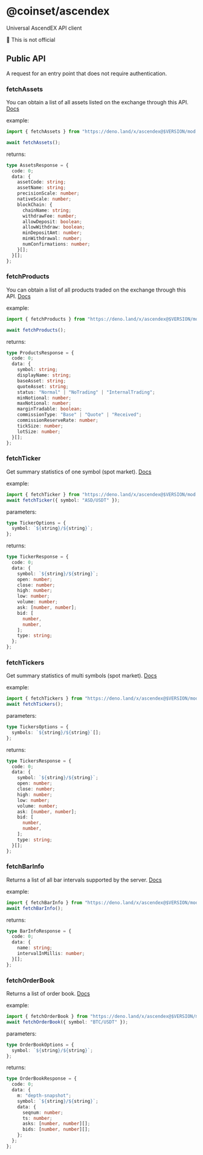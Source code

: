# @coinset/ascendex

Universal AscendEX API client

:children_crossing: This is not official

## Public API

A request for an entry point that does not require authentication.

### fetchAssets

You can obtain a list of all assets listed on the exchange through this API.
[Docs](https://ascendex.github.io/ascendex-pro-api/#list-all-assets)

example:

```ts
import { fetchAssets } from "https://deno.land/x/ascendex@$VERSION/mod.ts";

await fetchAssets();
```

returns:

```ts
type AssetsResponse = {
  code: 0;
  data: {
    assetCode: string;
    assetName: string;
    precisionScale: number;
    nativeScale: number;
    blockChain: {
      chainName: string;
      withdrawFee: number;
      allowDeposit: boolean;
      allowWithdraw: boolean;
      minDepositAmt: number;
      minWithdrawal: number;
      numConfirmations: number;
    }[];
  }[];
};
```

### fetchProducts

You can obtain a list of all products traded on the exchange through this API.
[Docs](https://ascendex.github.io/ascendex-pro-api/#list-all-products)

example:

```ts
import { fetchProducts } from "https://deno.land/x/ascendex@$VERSION/mod.ts";

await fetchProducts();
```

returns:

```ts
type ProductsResponse = {
  code: 0;
  data: {
    symbol: string;
    displayName: string;
    baseAsset: string;
    quoteAsset: string;
    status: "Normal" | "NoTrading" | "InternalTrading";
    minNotional: number;
    maxNotional: number;
    marginTradable: boolean;
    commissionType: "Base" | "Quote" | "Received";
    commissionReserveRate: number;
    tickSize: number;
    lotSize: number;
  }[];
};
```

### fetchTicker

Get summary statistics of one symbol (spot market).
[Docs](https://ascendex.github.io/ascendex-pro-api/#ticker)

example:

```ts
import { fetchTicker } from "https://deno.land/x/ascendex@$VERSION/mod.ts";
await fetchTicker({ symbol: "ASD/USDT" });
```

parameters:

```ts
type TickerOptions = {
  symbol: `${string}/${string}`;
};
```

returns:

```ts
type TickerResponse = {
  code: 0;
  data: {
    symbol: `${string}/${string}`;
    open: number;
    close: number;
    high: number;
    low: number;
    volume: number;
    ask: [number, number];
    bid: [
      number,
      number,
    ];
    type: string;
  };
};
```

### fetchTickers

Get summary statistics of multi symbols (spot market).
[Docs](https://ascendex.github.io/ascendex-pro-api/#ticker)

example:

```ts
import { fetchTickers } from "https://deno.land/x/ascendex@$VERSION/mod.ts";
await fetchTickers();
```

parameters:

```ts
type TickersOptions = {
  symbols: `${string}/${string}`[];
};
```

returns:

```ts
type TickersResponse = {
  code: 0;
  data: {
    symbol: `${string}/${string}`;
    open: number;
    close: number;
    high: number;
    low: number;
    volume: number;
    ask: [number, number];
    bid: [
      number,
      number,
    ];
    type: string;
  }[];
};
```

### fetchBarInfo

Returns a list of all bar intervals supported by the server.
[Docs](https://ascendex.github.io/ascendex-pro-api/#bar-info)

example:

```ts
import { fetchBarInfo } from "https://deno.land/x/ascendex@$VERSION/mod.ts";
await fetchBarInfo();
```

returns:

```ts
type BarInfoResponse = {
  code: 0;
  data: {
    name: string;
    intervalInMillis: number;
  }[];
};
```

### fetchOrderBook

Returns a list of order book.
[Docs](https://ascendex.github.io/ascendex-pro-api/#order-book-depth)

example:

```ts
import { fetchOrderBook } from "https://deno.land/x/ascendex@$VERSION/mod.ts";
await fetchOrderBook({ symbol: "BTC/USDT" });
```

parameters:

```ts
type OrderBookOptions = {
  symbol: `${string}/${string}`;
};
```

returns:

```ts
type OrderBookResponse = {
  code: 0;
  data: {
    m: "depth-snapshot";
    symbol: `${string}/${string}`;
    data: {
      seqnum: number;
      ts: number;
      asks: [number, number][];
      bids: [number, number][];
    };
  };
};
```
